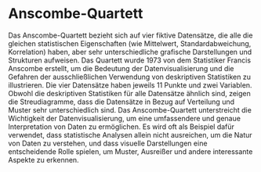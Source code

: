 # Anscombe-Quartett
Das Anscombe-Quartett bezieht sich auf vier fiktive Datensätze, die alle die gleichen statistischen Eigenschaften (wie Mittelwert, Standardabweichung, Korrelation) haben, aber sehr unterschiedliche grafische Darstellungen und Strukturen aufweisen.
Das Quartett wurde 1973 von dem Statistiker Francis Anscombe erstellt, um die Bedeutung der Datenvisualisierung und die Gefahren der ausschließlichen Verwendung von deskriptiven Statistiken zu illustrieren.
Die vier Datensätze haben jeweils 11 Punkte und zwei Variablen. Obwohl die deskriptiven Statistiken für alle Datensätze ähnlich sind, zeigen die Streudiagramme, dass die Datensätze in Bezug auf Verteilung und Muster sehr unterschiedlich sind. 
Das Anscombe-Quartett unterstreicht die Wichtigkeit der Datenvisualisierung, um eine umfassendere und genaue Interpretation von Daten zu ermöglichen.
Es wird oft als Beispiel dafür verwendet, dass statistische Analysen allein nicht ausreichen, um die Natur von Daten zu verstehen, und dass visuelle Darstellungen eine entscheidende Rolle spielen, um Muster, Ausreißer und andere interessante Aspekte zu erkennen.
